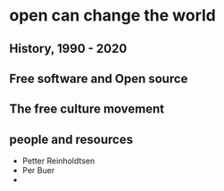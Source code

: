 # open can change the world

## History, 1990 - 2020

## Free software and Open source

## The free culture movement

## people and resources
* Petter Reinholdtsen
* Per Buer
*
